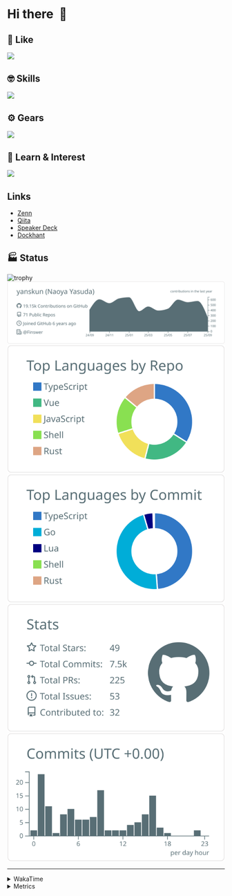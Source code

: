 # Hi there&nbsp; :wave:

## 💌 Like
<img src="https://go-skill-icons.vercel.app/api/icons?i=github" />

## 🤓 Skills
<img src="https://go-skill-icons.vercel.app/api/icons?i=js,ts,vue,nuxtjs,react,nextjs,go,lua,git" />

## ⚙️ Gears
<img src="https://go-skill-icons.vercel.app/api/icons?i=neovim,vscode,githubcopilot,alacritty,tmux" />

## 📖 Learn & Interest
<img src="https://go-skill-icons.vercel.app/api/icons?i=rust,deno,css,zig,playwright,githubactions,storybook,netlify,eslint" />

## Links
- [Zenn](https://zenn.dev/yanskun)
- [Qiita](https://qiita.com/yanskun)
- [Speaker Deck](https://speakerdeck.com/yanskun)
- [Dockhant](https://www.dockhunt.com/users/yanskun)

<!-- https://github.com/ryo-ma/github-profile-trophy -->

## 🏭 Status

<img src="https://github-profile-trophy.vercel.app/?username=yanskun&theme=onedark&row=1" alt="trophy">

<!-- https://github.com/vn7n24fzkq/github-profile-summary-cards -->
<picture>
  <source media="(prefers-color-scheme: dark)" srcset="https://raw.githubusercontent.com/yanskun/yanskun/master/profile-summary-card-output/nord_dark/0-profile-details.svg">
 <img src="https://raw.githubusercontent.com/yanskun/yanskun/master/profile-summary-card-output/default/0-profile-details.svg">
</picture>
<br>
<picture>
  <source media="(prefers-color-scheme: dark)" srcset="https://raw.githubusercontent.com/yanskun/yanskun/master/profile-summary-card-output/nord_dark/1-repos-per-language.svg">
 <img src="https://raw.githubusercontent.com/yanskun/yanskun/master/profile-summary-card-output/default/1-repos-per-language.svg">
</picture>
<picture>
  <source media="(prefers-color-scheme: dark)" srcset="https://raw.githubusercontent.com/yanskun/yanskun/master/profile-summary-card-output/nord_dark/2-most-commit-language.svg">
 <img src="https://raw.githubusercontent.com/yanskun/yanskun/master/profile-summary-card-output/default/2-most-commit-language.svg">
</picture>
<br>
<picture>
  <source media="(prefers-color-scheme: dark)" srcset="https://raw.githubusercontent.com/yanskun/yanskun/master/profile-summary-card-output/nord_dark/3-stats.svg">
 <img src="https://raw.githubusercontent.com/yanskun/yanskun/master/profile-summary-card-output/default/3-stats.svg">
</picture>
<picture>
  <source media="(prefers-color-scheme: dark)" srcset="https://raw.githubusercontent.com/yanskun/yanskun/master/profile-summary-card-output/nord_dark/4-productive-time.svg">
 <img src="https://raw.githubusercontent.com/yanskun/yanskun/master/profile-summary-card-output/default/4-productive-time.svg">
</picture>

---

<details>
  <summary>WakaTime</summary>
<!--START_SECTION:waka-->
![Code Time](http://img.shields.io/badge/Code%20Time-2%2C671%20hrs%2043%20mins-blue)

**🐱 My GitHub Data** 

> 📦 156.8 kB Used in GitHub's Storage 
 > 
> 🏆 4,372 Contributions in the Year 2025
 > 
> 💼 Opted to Hire
 > 
> 📜 132 Public Repositories 
 > 
> 🔑 6 Private Repositories 
 > 
**I'm an Early 🐤** 

```text
🌞 Morning                9382 commits        ████░░░░░░░░░░░░░░░░░░░░░   15.70 % 
🌆 Daytime                33706 commits       ██████████████░░░░░░░░░░░   56.41 % 
🌃 Evening                13050 commits       █████░░░░░░░░░░░░░░░░░░░░   21.84 % 
🌙 Night                  3611 commits        ██░░░░░░░░░░░░░░░░░░░░░░░   06.04 % 
```
📅 **I'm Most Productive on Tuesday** 

```text
Monday                   9306 commits        ████░░░░░░░░░░░░░░░░░░░░░   15.58 % 
Tuesday                  12620 commits       █████░░░░░░░░░░░░░░░░░░░░   21.12 % 
Wednesday                11957 commits       █████░░░░░░░░░░░░░░░░░░░░   20.01 % 
Thursday                 10691 commits       ████░░░░░░░░░░░░░░░░░░░░░   17.89 % 
Friday                   10389 commits       ████░░░░░░░░░░░░░░░░░░░░░   17.39 % 
Saturday                 2084 commits        █░░░░░░░░░░░░░░░░░░░░░░░░   03.49 % 
Sunday                   2702 commits        █░░░░░░░░░░░░░░░░░░░░░░░░   04.52 % 
```


📊 **This Week I Spent My Time On** 

```text
🕑︎ Time Zone: Asia/Tokyo

💬 Programming Languages: 
TypeScript               23 hrs 29 mins      ███████████████████░░░░░░   75.78 % 
YAML                     2 hrs 4 mins        ██░░░░░░░░░░░░░░░░░░░░░░░   06.69 % 
Other                    1 hr 28 mins        █░░░░░░░░░░░░░░░░░░░░░░░░   04.75 % 
Markdown                 1 hr 13 mins        █░░░░░░░░░░░░░░░░░░░░░░░░   03.98 % 
Protocol Buffer          51 mins             █░░░░░░░░░░░░░░░░░░░░░░░░   02.77 % 

🔥 Editors: 
Neovim                   29 hrs 57 mins      ████████████████████████░   96.65 % 
VS Code                  1 hr 2 mins         █░░░░░░░░░░░░░░░░░░░░░░░░   03.35 % 

💻 Operating System: 
Mac                      30 hrs 59 mins      █████████████████████████   100.00 % 
```


 Last Updated on 14/09/2025 05:22:00 UTC
<!--END_SECTION:waka-->
</details>

<details>
  <summary>Metrics</summary>
  <img src="https://github.com/yanskun/yanskun/blob/main/github-metrics.svg" alt="Metrics">
</details>
